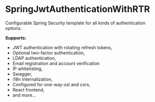 # SpringJwtAuthenticationWithRTR
Configurable Spring Security template for all kinds of authentication options. 

**Supports:**  
- JWT authentication with rotating refresh tokens,  
- Optional two-factor authentication,  
- LDAP authentication,  
- Email registration and account verification  
- IP whitelisting,  
- Swagger,  
- i18n internalization,  
- Configured for one-way-ssl and cors,  
- React frontend,  
- and more... 